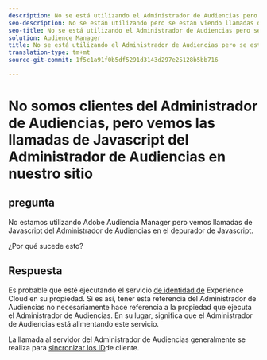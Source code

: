 ```yaml
---
description: No se está utilizando el Administrador de Audiencias pero se están viendo llamadas de Javascript del Administrador de Audiencias en el depurador Javascript - ¿Por qué?
seo-description: No se están utilizando pero se están viendo llamadas de Javascript del Administrador de Audiencias en el depurador Javascript - ¿Por qué?
seo-title: No se está utilizando el Administrador de Audiencias pero se están viendo llamadas de Javascript del Administrador de Audiencias en el depurador Javascript - ¿Por qué?
solution: Audience Manager
title: No se está utilizando el Administrador de Audiencias pero se están viendo llamadas de Javascript del Administrador de Audiencias en el depurador Javascript - ¿Por qué?
translation-type: tm+mt
source-git-commit: 1f5c1a91f0b5df5291d3143d297e25128b5bb716

---
```



# No somos clientes del Administrador de Audiencias, pero vemos las llamadas de Javascript del Administrador de Audiencias en nuestro sitio

## pregunta

No estamos utilizando Adobe Audiencia Manager pero vemos llamadas de Javascript del Administrador de Audiencias en el depurador de Javascript.

¿Por qué sucede esto?

## Respuesta

Es probable que esté ejecutando el servicio [de identidad de](https://docs.adobe.com/content/help/en/id-service/using/home.html) Experience Cloud en su propiedad. Si es así, tener esta referencia del Administrador de Audiencias no necesariamente hace referencia a la propiedad que ejecuta el Administrador de Audiencias. En su lugar, significa que el Administrador de Audiencias está alimentando este servicio.

La llamada al servidor del Administrador de Audiencias generalmente se realiza para [sincronizar los ID](https://docs.adobe.com/content/help/en/id-service/using/id-service-api/methods/setcustomerids.html)de cliente.
